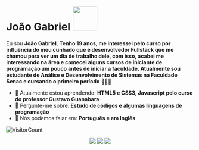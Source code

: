 # João Gabriel <img src="https://media3.giphy.com/media/tgWX6N4nHQjNC/giphy.gif?cid=6c09b9528htwbv8f4s89k6emfiz5u1zap8w22se7arfexrt7&ep=v1_gifs_search&rid=giphy.gif&ct=g" width="65px">

Eu sou <strong>João Gabriel</strong>, <strong>Tenho 19 anos, me interessei pelo curso por influência do meu cunhado que é desenvolvedor Fullstack que me chamou para ver um dia de trabalho dele, com isso, acabei me interessando na área e comecei alguns cursos de iniciante de programação um pouco antes de iniciar a faculdade. Atualmente sou estudante de Análise e Desenvolvimento de Sistemas na Faculdade Senac e cursando o primeiro período</strong> 👨🏻‍💻 

- 🚀 Atualmente estou aprendendo: <strong>HTML5 e CSS3, Javascript pelo curso do professor Gustavo Guanabara</strong> 
- 💬 Pergunte-me sobre: <strong>Estudo de códigos e algumas linguagens de programação</strong>
- 📣 Nós podemos falar em: <strong>Português e em Inglês</strong> 

![VisitorCount](https://profile-counter.glitch.me/{jgpns10}/count.svg)
<div align="center">

  <a href="mailto:jgpns10@gmail.com" target = "_blank" alt="Gmail">
    <img src="https://img.shields.io/badge/-Gmail-FF0000?style=flat-square&labelColor=FF0000&logo=gmail&logoColor=white&link=LINK-DO-SEU-EMAIL"/></a>

  <a href="https://www.linkedin.com/in/jo%C3%A3o-gabriel-03b19229b/" alt="Linkedin">
    <img src="https://img.shields.io/badge/-Linkedin-0e76a8?style=flat-square&logo=Linkedin&logoColor=white&link=LINK-DO-SEU-LINKEDIN" /></a>

  <a href="https://www.instagram.com/joaoggabriel__/" alt="Instagram">
    <img src="https://img.shields.io/badge/-Instagram-DF0174?style=flat-square&labelColor=DF0174&logo=instagram&logoColor=white&link=LINK-DO-SEU-INSTAGRAM"/></a>

</div>

